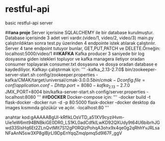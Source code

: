 # restful-api
basic restful-api server 

##**ana proje**
Server içerisine SQLALCHEMY ile bir database kurulmuştur.
Database içerisinde 3 adet veri vardır.(video/1, video/2, video/3)
main.py çalıştırıldıktan sonra test.py üzerinden 4 endpointe istek atılarak çalıştırılır.
Server 4 tane endpoint tutuyor bunlar, GET,PUT,PATCH ve DELETE.Örneğin:
              localhost:5000/video/1
 ##**KAFKA**
Kafka producer 3 saniyede bir log dosyasına giden istekleri topluyor ve kafka managera iletiyor oradan consumer toplayarak consumer.txt dosyasına ve dosya oradan database e kaydediliyor.
Kafkayı çalıştırmak için:
'''
-kafka_2.13-2.7.0$ bin/zookeeper-server-start.sh config/zookeeper.properties
-kafka/CMAK/target/universal/cmak-3.0.0.5$bin/cmak -Dconfig.file=conf/application.conf -Dhttp.port=8080
-kafka_2.13-2.7.0$ JMX_PORT=8004 bin/kafka-server-start.sh config/server.properties
-localhost:8080
'''
##**DOCKER**
Docker-compose için:
'''
-docker build -t flask-docker 
-docker run -d -p 80:5000 flask-docker
-docker desktop da images kısmında gözükür ve açılır.
-localhost:80
'''




anahtar kod:gAAAAABgUI-kRflkLOsVTD_a51XV9cyziHvm-Uie1eW6mt94BNBkiGE0DR0_LS1KL0adCdfklLwKD92QXUdy9t64U6bibrhJGwd33SlsHq6Et2ZLnQvtMIt7S12gP0RQlzPohqA3ohx9x4qe0g2qRhhYvJRLsaNFaAnN5sw3XP8glBjrLI9DpEnYqqZmqIpmq5d9l67F_ggV
